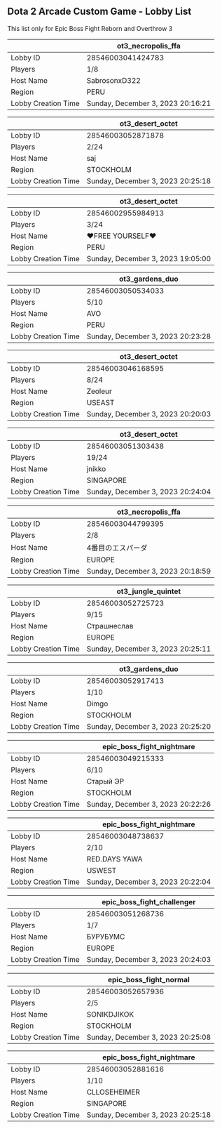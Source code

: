 ## Dota 2 Arcade Custom Game - Lobby List

This list only for Epic Boss Fight Reborn and Overthrow 3

|  | ot3_necropolis_ffa |
| ------ | ------ |
| Lobby ID | 28546003041424783 |
| Players | 1/8 |
| Host Name | SabrosonxD322 |
| Region | PERU |
| Lobby Creation Time | Sunday, December 3, 2023 20:16:21 |


|  | ot3_desert_octet |
| ------ | ------ |
| Lobby ID | 28546003052871878 |
| Players | 2/24 |
| Host Name | saj |
| Region | STOCKHOLM |
| Lobby Creation Time | Sunday, December 3, 2023 20:25:18 |


|  | ot3_desert_octet |
| ------ | ------ |
| Lobby ID | 28546002955984913 |
| Players | 3/24 |
| Host Name | ♥FREE YOURSELF♥ |
| Region | PERU |
| Lobby Creation Time | Sunday, December 3, 2023 19:05:00 |


|  | ot3_gardens_duo |
| ------ | ------ |
| Lobby ID | 28546003050534033 |
| Players | 5/10 |
| Host Name | AVO |
| Region | PERU |
| Lobby Creation Time | Sunday, December 3, 2023 20:23:28 |


|  | ot3_desert_octet |
| ------ | ------ |
| Lobby ID | 28546003046168595 |
| Players | 8/24 |
| Host Name | Zeoleur |
| Region | USEAST |
| Lobby Creation Time | Sunday, December 3, 2023 20:20:03 |


|  | ot3_desert_octet |
| ------ | ------ |
| Lobby ID | 28546003051303438 |
| Players | 19/24 |
| Host Name | jnikko |
| Region | SINGAPORE |
| Lobby Creation Time | Sunday, December 3, 2023 20:24:04 |


|  | ot3_necropolis_ffa |
| ------ | ------ |
| Lobby ID | 28546003044799395 |
| Players | 2/8 |
| Host Name | 4番目のエスパーダ |
| Region | EUROPE |
| Lobby Creation Time | Sunday, December 3, 2023 20:18:59 |


|  | ot3_jungle_quintet |
| ------ | ------ |
| Lobby ID | 28546003052725723 |
| Players | 9/15 |
| Host Name | Страшнеслав |
| Region | EUROPE |
| Lobby Creation Time | Sunday, December 3, 2023 20:25:11 |


|  | ot3_gardens_duo |
| ------ | ------ |
| Lobby ID | 28546003052917413 |
| Players | 1/10 |
| Host Name | Dimgo |
| Region | STOCKHOLM |
| Lobby Creation Time | Sunday, December 3, 2023 20:25:20 |


|  | epic_boss_fight_nightmare |
| ------ | ------ |
| Lobby ID | 28546003049215333 |
| Players | 6/10 |
| Host Name | Старый ЭР |
| Region | STOCKHOLM |
| Lobby Creation Time | Sunday, December 3, 2023 20:22:26 |


|  | epic_boss_fight_nightmare |
| ------ | ------ |
| Lobby ID | 28546003048738637 |
| Players | 2/10 |
| Host Name | RED.DAYS YAWA |
| Region | USWEST |
| Lobby Creation Time | Sunday, December 3, 2023 20:22:04 |


|  | epic_boss_fight_challenger |
| ------ | ------ |
| Lobby ID | 28546003051268736 |
| Players | 1/7 |
| Host Name | БУРУБУМС |
| Region | EUROPE |
| Lobby Creation Time | Sunday, December 3, 2023 20:24:03 |


|  | epic_boss_fight_normal |
| ------ | ------ |
| Lobby ID | 28546003052657936 |
| Players | 2/5 |
| Host Name | SONIKDJIKOK |
| Region | STOCKHOLM |
| Lobby Creation Time | Sunday, December 3, 2023 20:25:08 |


|  | epic_boss_fight_nightmare |
| ------ | ------ |
| Lobby ID | 28546003052881616 |
| Players | 1/10 |
| Host Name | CLLOSEHEIMER |
| Region | SINGAPORE |
| Lobby Creation Time | Sunday, December 3, 2023 20:25:18 |


